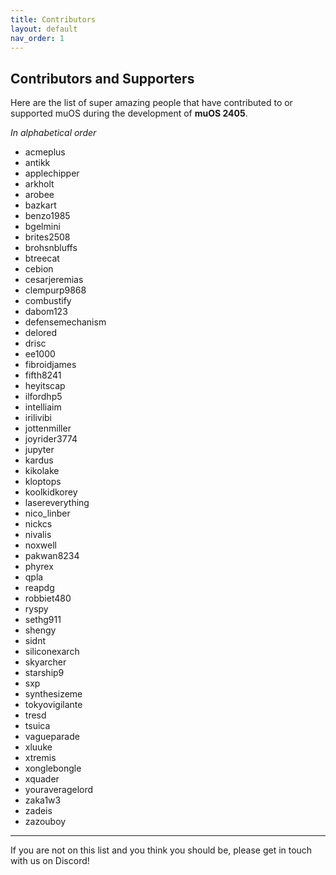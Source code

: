 ```yaml
---
title: Contributors
layout: default
nav_order: 1
---
```



## Contributors and Supporters
Here are the list of super amazing people that have contributed to or supported muOS during the development of **muOS 2405**.

_In alphabetical order_
  * acmeplus
  * antikk
  * applechipper
  * arkholt
  * arobee
  * bazkart
  * benzo1985
  * bgelmini
  * brites2508
  * brohsnbluffs
  * btreecat
  * cebion
  * cesarjeremias
  * clempurp9868
  * combustify
  * dabom123
  * defensemechanism
  * delored
  * drisc
  * ee1000
  * fibroidjames
  * fifth8241
  * heyitscap
  * ilfordhp5
  * intelliaim
  * irilivibi
  * jottenmiller
  * joyrider3774
  * jupyter
  * kardus
  * kikolake
  * kloptops
  * koolkidkorey
  * lasereverything
  * nico_linber
  * nickcs
  * nivalis
  * noxwell
  * pakwan8234
  * phyrex
  * qpla
  * reapdg
  * robbiet480
  * ryspy
  * sethg911
  * shengy
  * sidnt
  * siliconexarch
  * skyarcher
  * starship9
  * sxp
  * synthesizeme
  * tokyovigilante
  * tresd
  * tsuica
  * vagueparade
  * xluuke
  * xtremis
  * xonglebongle
  * xquader
  * youraveragelord
  * zaka1w3
  * zadeis
  * zazouboy

----

If you are not on this list and you think you should be, please get in touch with us on Discord!
